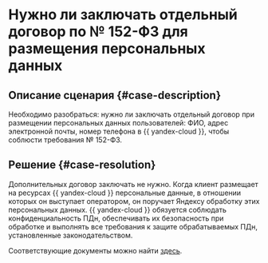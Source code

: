 # Нужно ли заключать отдельный договор по № 152-ФЗ для размещения персональных данных


## Описание сценария {#case-description}

Необходимо разобраться: нужно ли заключать отдельный договор при размещении персональных данных пользователей: ФИО, адрес электронной почты, номер телефона в {{ yandex-cloud }}, чтобы соблюсти требования № 152-ФЗ.

## Решение {#case-resolution}

Дополнительных договор заключать не нужно. Когда клиент размещает на ресурсах {{ yandex-cloud }} персональные данные, в отношении которых он выступает оператором, он поручает Яндексу обработку этих персональных данных. {{ yandex-cloud }} обязуется соблюдать конфиденциальность ПДн, обеспечивать их безопасность при обработке и выполнять все требования к защите обрабатываемых ПДн, установленные законодательством.

Соответствующие документы можно найти [здесь](../../../security/conform.md).